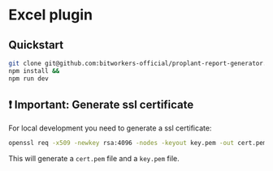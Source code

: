 # Excel plugin

## Quickstart

```sh
git clone git@github.com:bitworkers-official/proplant-report-generator.git &&
npm install &&
npm run dev
```

## ❗ Important: Generate ssl certificate

For local development you need to generate a ssl certificate:

```sh
openssl req -x509 -newkey rsa:4096 -nodes -keyout key.pem -out cert.pem -days 365
```

This will generate a `cert.pem` file and a `key.pem` file.
